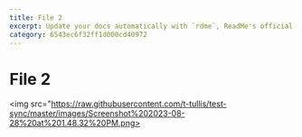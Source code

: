 ```yaml
---
title: File 2
excerpt: Update your docs automatically with `rdme`, ReadMe's official CLI and GitHub Action!
category: 6543ec6f32ff1d000cd40972
---
```


# File 2

<img src="https://raw.githubusercontent.com/t-tullis/test-sync/master/images/Screenshot%202023-08-28%20at%201.48.32%20PM.png>
